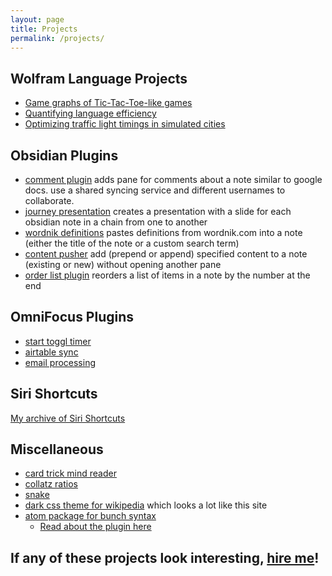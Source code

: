 ```yaml
---
layout: page
title: Projects
permalink: /projects/
---
```

## Wolfram Language Projects
- [Game graphs of Tic-Tac-Toe-like games](https://community.wolfram.com/groups/-/m/t/2317406)
- [Quantifying language efficiency](https://community.wolfram.com/groups/-/m/t/2456491)
- [Optimizing traffic light timings in simulated cities](https://community.wolfram.com/groups/-/m/t/2579941)

## Obsidian Plugins
- [comment plugin](https://github.com/lizard-heart/comment-plugin-obsidian)
adds pane for comments about a note similar to google docs. use a shared syncing service and different usernames to collaborate.
- [journey presentation](https://github.com/lizard-heart/obsidian-journey-presentation)
creates a presentation with a slide for each obsidian note in a chain from one to another
- [wordnik definitions](https://github.com/lizard-heart/obsidian-wordnik-definitions) pastes definitions from wordnik.com into a note (either the title of the note or a custom search term)
- [content pusher](https://github.com/lizard-heart/obsidian-note-content-pusher) add (prepend or append) specified content to a note (existing or new) without opening another pane
- [order list plugin](https://github.com/lizard-heart/obsidian-order-list-plugin) reorders a list of items in a note by the number at the end

## OmniFocus Plugins
- [start toggl timer](https://github.com/lizard-heart/omni-focus-start-toggl-timer)
- [airtable sync](https://github.com/lizard-heart/omnifocus-airtable)
- [email processing](https://github.com/lizard-heart/omnifocus-email-processing)

## Siri Shortcuts
[My archive of Siri Shortcuts](/shortcuts/)

## Miscellaneous
- [card trick mind reader](/card-trick/)
- [collatz ratios](https://github.com/lizard-heart/collatz-ratios)
- [snake](https://snake.lizardheart.repl.co)
- [dark css theme for wikipedia](https://github.com/lizard-heart/wikiDarkMode) which looks a lot like this site
- [atom package for bunch syntax](https://atom.io/packages/language-bunch)
    - [Read about the plugin here](/coding/project/2022/03/20/bunch/)

<!-- ## YouTube Videos
- [Watch all videos I have made here](/videos/)
- [Subscribe to my YouTube channel here](https://www.youtube.com/channel/UC0ZCat9S6KoR7dAiIezBfhg/) -->

## If any of these projects look interesting, [hire me](/hire)!